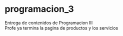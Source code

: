 # programacion_3
Entrega de contenidos de Programacion III
<br>Profe ya termina la pagina de productos y los servicios
